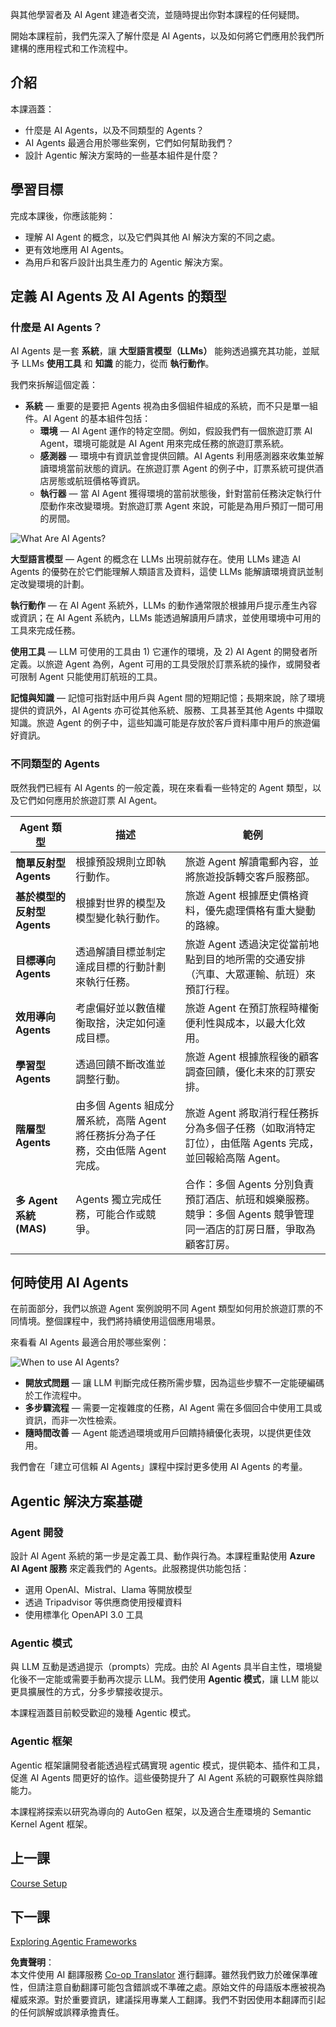 <!--
CO_OP_TRANSLATOR_METADATA:
{
  "original_hash": "d84943abc8f001ad4670418d32c2d899",
  "translation_date": "2025-05-20T07:34:26+00:00",
  "source_file": "01-intro-to-ai-agents/README.md",
  "language_code": "hk"
}
-->
與其他學習者及 AI Agent 建造者交流，並隨時提出你對本課程的任何疑問。

開始本課程前，我們先深入了解什麼是 AI Agents，以及如何將它們應用於我們所建構的應用程式和工作流程中。

## 介紹

本課涵蓋：

- 什麼是 AI Agents，以及不同類型的 Agents？
- AI Agents 最適合用於哪些案例，它們如何幫助我們？
- 設計 Agentic 解決方案時的一些基本組件是什麼？

## 學習目標
完成本課後，你應該能夠：

- 理解 AI Agent 的概念，以及它們與其他 AI 解決方案的不同之處。
- 更有效地應用 AI Agents。
- 為用戶和客戶設計出具生產力的 Agentic 解決方案。

## 定義 AI Agents 及 AI Agents 的類型

### 什麼是 AI Agents？

AI Agents 是一套 **系統**，讓 **大型語言模型（LLMs）** 能夠透過擴充其功能，並賦予 LLMs **使用工具** 和 **知識** 的能力，從而 **執行動作**。

我們來拆解這個定義：

- **系統** — 重要的是要把 Agents 視為由多個組件組成的系統，而不只是單一組件。AI Agent 的基本組件包括：
  - **環境** — AI Agent 運作的特定空間。例如，假設我們有一個旅遊訂票 AI Agent，環境可能就是 AI Agent 用來完成任務的旅遊訂票系統。
  - **感測器** — 環境中有資訊並會提供回饋。AI Agents 利用感測器來收集並解讀環境當前狀態的資訊。在旅遊訂票 Agent 的例子中，訂票系統可提供酒店房態或航班價格等資訊。
  - **執行器** — 當 AI Agent 獲得環境的當前狀態後，針對當前任務決定執行什麼動作來改變環境。對旅遊訂票 Agent 來說，可能是為用戶預訂一間可用的房間。

![What Are AI Agents?](../../../translated_images/what-are-ai-agents.125520f55950b252a429b04a9f41e0152d4dafa1f1bd9081f4f574631acb759e.hk.png)

**大型語言模型** — Agent 的概念在 LLMs 出現前就存在。使用 LLMs 建造 AI Agents 的優勢在於它們能理解人類語言及資料，這使 LLMs 能解讀環境資訊並制定改變環境的計劃。

**執行動作** — 在 AI Agent 系統外，LLMs 的動作通常限於根據用戶提示產生內容或資訊；在 AI Agent 系統內，LLMs 能透過解讀用戶請求，並使用環境中可用的工具來完成任務。

**使用工具** — LLM 可使用的工具由 1) 它運作的環境，及 2) AI Agent 的開發者所定義。以旅遊 Agent 為例，Agent 可用的工具受限於訂票系統的操作，或開發者可限制 Agent 只能使用訂航班的工具。

**記憶與知識** — 記憶可指對話中用戶與 Agent 間的短期記憶；長期來說，除了環境提供的資訊外，AI Agents 亦可從其他系統、服務、工具甚至其他 Agents 中擷取知識。旅遊 Agent 的例子中，這些知識可能是存放於客戶資料庫中用戶的旅遊偏好資訊。

### 不同類型的 Agents

既然我們已經有 AI Agents 的一般定義，現在來看看一些特定的 Agent 類型，以及它們如何應用於旅遊訂票 AI Agent。

| **Agent 類型**                | **描述**                                                                                                                       | **範例**                                                                                                                                                                                                                   |
| ----------------------------- | ------------------------------------------------------------------------------------------------------------------------------------- | ----------------------------------------------------------------------------------------------------------------------------------------------------------------------------------------------------------------------------- |
| **簡單反射型 Agents**      | 根據預設規則立即執行動作。                                                                                  | 旅遊 Agent 解讀電郵內容，並將旅遊投訴轉交客戶服務部。                                                                                                                          |
| **基於模型的反射型 Agents** | 根據對世界的模型及模型變化執行動作。                                                              | 旅遊 Agent 根據歷史價格資料，優先處理價格有重大變動的路線。                                                                                                             |
| **目標導向 Agents**         | 透過解讀目標並制定達成目標的行動計劃來執行任務。                                  | 旅遊 Agent 透過決定從當前地點到目的地所需的交通安排（汽車、大眾運輸、航班）來預訂行程。                                                                                |
| **效用導向 Agents**      | 考慮偏好並以數值權衡取捨，決定如何達成目標。                                               | 旅遊 Agent 在預訂旅程時權衡便利性與成本，以最大化效用。                                                                                                                                          |
| **學習型 Agents**           | 透過回饋不斷改進並調整行動。                                                        | 旅遊 Agent 根據旅程後的顧客調查回饋，優化未來的訂票安排。                                                                                                               |
| **階層型 Agents**       | 由多個 Agents 組成分層系統，高階 Agent 將任務拆分為子任務，交由低階 Agent 完成。 | 旅遊 Agent 將取消行程任務拆分為多個子任務（如取消特定訂位），由低階 Agents 完成，並回報給高階 Agent。                                     |
| **多 Agent 系統 (MAS)** | Agents 獨立完成任務，可能合作或競爭。                                                           | 合作：多個 Agents 分別負責預訂酒店、航班和娛樂服務。競爭：多個 Agents 競爭管理同一酒店的訂房日曆，爭取為顧客訂房。 |

## 何時使用 AI Agents

在前面部分，我們以旅遊 Agent 案例說明不同 Agent 類型如何用於旅遊訂票的不同情境。整個課程中，我們將持續使用這個應用場景。

來看看 AI Agents 最適合用於哪些案例：

![When to use AI Agents?](../../../translated_images/when-to-use-ai-agents.912b9a02e9e0e2af45a3e24faa4e912e334ec23f21f0cf5cb040b7e899b09cd0.hk.png)

- **開放式問題** — 讓 LLM 判斷完成任務所需步驟，因為這些步驟不一定能硬編碼於工作流程中。
- **多步驟流程** — 需要一定複雜度的任務，AI Agent 需在多個回合中使用工具或資訊，而非一次性檢索。
- **隨時間改善** — Agent 能透過環境或用戶回饋持續優化表現，以提供更佳效用。

我們會在「建立可信賴 AI Agents」課程中探討更多使用 AI Agents 的考量。

## Agentic 解決方案基礎

### Agent 開發

設計 AI Agent 系統的第一步是定義工具、動作與行為。本課程重點使用 **Azure AI Agent 服務** 來定義我們的 Agents。此服務提供功能包括：

- 選用 OpenAI、Mistral、Llama 等開放模型
- 透過 Tripadvisor 等供應商使用授權資料
- 使用標準化 OpenAPI 3.0 工具

### Agentic 模式

與 LLM 互動是透過提示（prompts）完成。由於 AI Agents 具半自主性，環境變化後不一定能或需要手動再次提示 LLM。我們使用 **Agentic 模式**，讓 LLM 能以更具擴展性的方式，分多步驟接收提示。

本課程涵蓋目前較受歡迎的幾種 Agentic 模式。

### Agentic 框架

Agentic 框架讓開發者能透過程式碼實現 agentic 模式，提供範本、插件和工具，促進 AI Agents 間更好的協作。這些優勢提升了 AI Agent 系統的可觀察性與除錯能力。

本課程將探索以研究為導向的 AutoGen 框架，以及適合生產環境的 Semantic Kernel Agent 框架。

## 上一課

[Course Setup](../00-course-setup/README.md)

## 下一課

[Exploring Agentic Frameworks](../02-explore-agentic-frameworks/README.md)

**免責聲明**：  
本文件使用 AI 翻譯服務 [Co-op Translator](https://github.com/Azure/co-op-translator) 進行翻譯。雖然我們致力於確保準確性，但請注意自動翻譯可能包含錯誤或不準確之處。原始文件的母語版本應被視為權威來源。對於重要資訊，建議採用專業人工翻譯。我們不對因使用本翻譯而引起的任何誤解或誤釋承擔責任。
